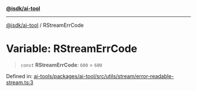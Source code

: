[**@isdk/ai-tool**](../README.md)

***

[@isdk/ai-tool](../globals.md) / RStreamErrCode

# Variable: RStreamErrCode

> `const` **RStreamErrCode**: `600` = `600`

Defined in: [ai-tools/packages/ai-tool/src/utils/stream/error-readable-stream.ts:3](https://github.com/isdk/ai-tool.js/blob/a24331161aecd2d7bbd8dc9f9cd3d984871261cb/src/utils/stream/error-readable-stream.ts#L3)
